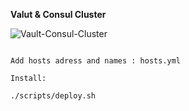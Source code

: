 **Valut & Consul Cluster**

![Vault-Consul-Cluster](https://user-images.githubusercontent.com/32331362/136786835-8ed83f6a-2caf-44f9-8abb-62e05bb71597.jpg)

```

Add hosts adress and names : hosts.yml

Install:

./scripts/deploy.sh

```
